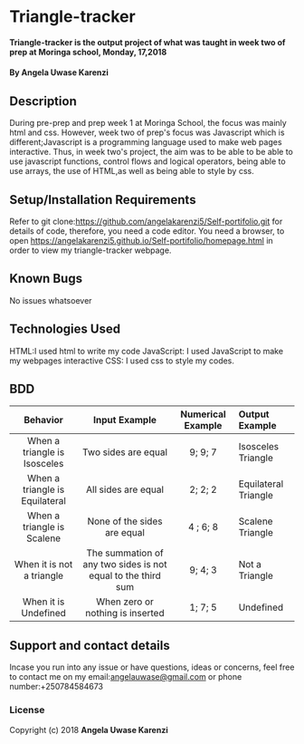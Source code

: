# Triangle-tracker

#### Triangle-tracker is the output project of what was taught in week two of prep at Moringa school, Monday, 17,2018

#### By Angela Uwase Karenzi

## Description

During pre-prep and prep week 1 at Moringa School, the focus was mainly html and css. However, week two of prep's focus was Javascript which is different;Javascript is a programming language used to make web pages interactive. Thus, in week two's project, the aim was to be able to be able to use javascript functions, control flows and logical operators, being able to use arrays, the use of HTML,as well as being able to style by css.

## Setup/Installation Requirements

Refer to git clone:https://github.com/angelakarenzi5/Self-portifolio.git for details of code, therefore, you need a code editor.
You need a browser, to open https://angelakarenzi5.github.io/Self-portifolio/homepage.html in order to view my triangle-tracker webpage.

## Known Bugs

No issues whatsoever

## Technologies Used

HTML:I used html to write my code
JavaScript: I used JavaScript to make my webpages interactive
CSS: I used css to style my codes.

## BDD

|            Behavior            |                        Input Example                         | Numerical Example | Output Example       |
| :----------------------------: | :----------------------------------------------------------: | :---------------: | :------------------- |
|  When a triangle is Isosceles  |                     Two sides are equal                      |      9; 9; 7      | Isosceles Triangle   |
| When a triangle is Equilateral |                     All sides are equal                      |      2; 2; 2      | Equilateral Triangle |
|   When a triangle is Scalene   |                 None of the sides are equal                  |     4 ; 6; 8      | Scalene Triangle     |
|   When it is not a triangle    | The summation of any two sides is not equal to the third sum |      9; 4; 3      | Not a Triangle       |
|      When it is Undefined      |               When zero or nothing is inserted               |      1; 7; 5      | Undefined            |

## Support and contact details

Incase you run into any issue or have questions, ideas or concerns, feel free to contact me on my email:angelauwase@gmail.com or phone number:+250784584673

### License

Copyright (c) 2018 **Angela Uwase Karenzi**
